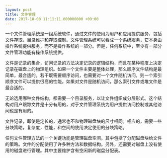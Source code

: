```yaml
---
layout: post
title: 文件管理
date: 2017-10-08 11:11:11.000000000 +09:00
---
```

一个文件管理系统是一组系统软件，通过文件的使用为用户和应用提供服务，包括文件存取，目录维护和存取控制。文件管理系统可以看成一个系统服务，它本身由操作系统提供服务，而不是操作系统的一部分。但是，任何系统中，至少有一部分文件管理功能有操作系统提供。

文件是记录的集合，访问记录的方法决定记录的逻辑结构，而且在某种程度上决定记录在磁盘上的物理组织。如果一个文件主要是整体处理，那么顺序文件结构是最简单，最合适的。若干既需要顺序访问，也需要对一个文件随机访问，则一个索引顺序文件可以提供很高的性能。如果对文件是随机访问，那么索引文件或堆文件是最合适的。

无论选用哪种文件结构，都需要一个目录服务，以让文件组织成分层形式。这个结构对用户跟踪文件是十分有用的，对于文件管理系统为用户提供访问控制或其他访问也是有用的。

文件记录，即使是定长的，通常也不和物理磁盘块的尺寸相同。相应的，需要一些分块策略，复杂度，性能，和空间的使用决定使用的分块策略。

任何文件管理方法的一个关键功能是管理磁盘空间。其中包括了分配磁盘块给文件的策略。文件的分配使用了许多种方法和数据结构。另外，还需要对磁盘上没有使用的磁盘进行管理。其中主要维护含有空闲新的磁盘分配表。
